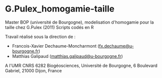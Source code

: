 G.Pulex_homogamie-taille
========================

Master BOP (université de Bourgogne), modelisation d'homogamie pour la taille chez G.Pulex (2011)
Scripts codés en R

Travail réalisé sous la direction de :
  - Francois-Xavier Dechaume-Moncharmont (fx.dechaume@u-bourgogne.fr)
  - Matthias Galipaud (matthias.galipaud@u-bourgogne.fr)
  
A l'UMR CNRS 6282 Biogéosciences, Université de Bourgogne, 6 Boulevard Gabriel, 21000 Dijon, France
